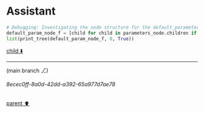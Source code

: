 # Assistant

```python
# Debugging: Investigating the node structure for the default_parameter for parameter f to understand why the default value is not captured
default_param_node_f = [child for child in parameters_node.children if child.type == 'default_parameter' and b'f' in child.text][0]
list(print_tree(default_param_node_f, 0, True))
```

[child ⬇️](#8ecec0ff-8a0d-42dd-a392-65a977d7ae78)

---

(main branch ⎇)
###### 8ecec0ff-8a0d-42dd-a392-65a977d7ae78
[parent ⬆️](#e113d7e5-8570-499e-9172-c70b21651ad2)
